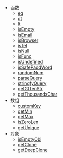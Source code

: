 * 函数
    * [eq](v3/function/eq.md)
    * [gt](v3/function/gt.md)
    * [lt](v3/function/lt.md)
    * [isEmpty](v3/function/isEmpty.md)
    * [isEmail](v3/function/isEmail.md)
    * [isBrowser](v3/function/isBrowser.md)
    * [isTel](v3/function/isTel.md)
    * [isNull](v3/function/isNull.md)
    * [isFunc](v3/function/isFunc.md)
    * [isUndefined](v3/function/isUndefined.md)
    * [isSafePaddWord](v3/function/isSafePaddWord.md)
    * [randomNum](v3/function/randomNum.md)
    * [parseQuery](v3/function/parseQuery.md)
    * [stringfyQuery](v3/function/stringfyQuery.md)
    * [getGtTenStr](v3/function/getGtTenStr)
    * [getThousandsChar](v3/function/getThousandsChar)
* 数组  
    * [customKey](v3/Array/customKey.md)
    * [getMin](v3/Array/getMin.md) 
    * [getMax](v3/Array/getMax.md)
    * [isZeroLen](v3/Array/isZeroLen.md)
    * [getUnique](v3/Array/getUnique.md)
* 对象
    * [isEmptyObj](v3/Object/isEmptyObj.md)
    * [getClone](v3/Object/getClone.md)
    * [getDeepClone](v3/Object/getDeepClone.md)